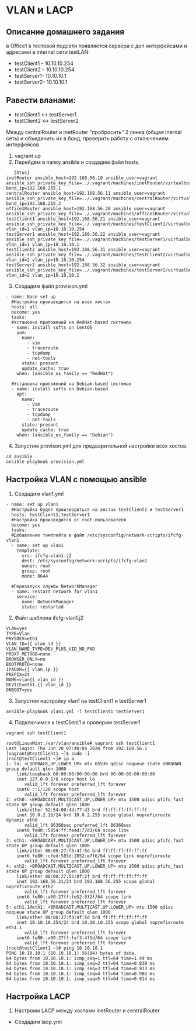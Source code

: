 # VLAN и LACP

## Описание домашнего задания
в Office1 в тестовой подсети появляется сервера с доп интерфейсами и адресами
в internal сети testLAN: 
- testClient1 - 10.10.10.254
- testClient2 - 10.10.10.254
- testServer1- 10.10.10.1 
- testServer2- 10.10.10.1

## Равести вланами:
- testClient1 <-> testServer1
- testClient2 <-> testServer2

Между centralRouter и inetRouter "пробросить" 2 линка (общая inernal сеть) и объединить их в бонд, проверить работу c отключением интерфейсов


1. vagrant up
2. Перейдем в папку ansible и создадим файл hosts.
```
   [Otus]
inetRouter ansible_host=192.168.56.10 ansible_user=vagrant ansible_ssh_private_key_file=../.vagrant/machines/inetRouter/virtualbox/private_key bond_ip=192.168.255.1
centralRouter ansible_host=192.168.56.11 ansible_user=vagrant ansible_ssh_private_key_file=../.vagrant/machines/centralRouter/virtualbox/private_key bond_ip=192.168.255.2
office1Router ansible_host=192.168.56.20 ansible_user=vagrant ansible_ssh_private_key_file=../.vagrant/machines/office1Router/virtualbox/private_key 
testClient1 ansible_host=192.168.56.21 ansible_user=vagrant ansible_ssh_private_key_file=../.vagrant/machines/testClient1/virtualbox/private_key vlan_id=1 vlan_ip=10.10.10.254
testServer1 ansible_host=192.168.56.22 ansible_user=vagrant ansible_ssh_private_key_file=../.vagrant/machines/testServer1/virtualbox/private_key vlan_id=1 vlan_ip=10.10.10.1
testClient2 ansible_host=192.168.56.31 ansible_user=vagrant ansible_ssh_private_key_file=../.vagrant/machines/testClient2/virtualbox/private_key vlan_id=2 vlan_ip=10.10.10.254
testServer2 ansible_host=192.168.56.32 ansible_user=vagrant ansible_ssh_private_key_file=../.vagrant/machines/testServer2/virtualbox/private_key vlan_id=2 vlan_ip=10.10.10.1
```
3. Создадим файл provision.yml
```
- name: Base set up
  #Настройка производится на всех хостах
  hosts: all
  become: yes
  tasks:
  #Установка приложений на RedHat-based системах
  - name: install softs on CentOS
    yum:
      name:
        - vim
        - traceroute
        - tcpdump
        - net-tools
      state: present
      update_cache: true
    when: (ansible_os_family == "RedHat")
  
  #Установка приложений на Debiam-based системах
  - name: install softs on Debian-based
    apt:
      name: 
        - vim
        - traceroute
        - tcpdump
        - net-tools
      state: present
      update_cache: true
    when: (ansible_os_family == "Debian")
```
4. Запустим provison.yml для предварительной настройки всех хостов.
```
cd ansible
ansible-playbook provision.yml
```
## Настройка VLAN с помощью ansible
1. Создадим vlan1.yml
```
- name: set up vlan1
  #Настройка будет производиться на хостах testClient1 и testServer1
  hosts: testClient1,testServer1
  #Настройка производится от root-пользователя
  become: yes
  tasks:
  #Добавление темплейта в файл /etc/sysconfig/network-scripts/ifcfg-vlan1
  - name: set up vlan1
    template:
      src: ifcfg-vlan1.j2
      dest: /etc/sysconfig/network-scripts/ifcfg-vlan1
      owner: root
      group: root
      mode: 0644
  
  #Перезапуск службы NetworkManager
  - name: restart network for vlan1
    service:
      name: NetworkManager
      state: restarted
```
2. Файл шаблона ifcfg-vlan1.j2
```
VLAN=yes
TYPE=Vlan
PHYSDEV=eth1
VLAN_ID={{ vlan_id }}
VLAN_NAME_TYPE=DEV_PLUS_VID_NO_PAD
PROXY_METHOD=none
BROWSER_ONLY=no
BOOTPROTO=none
IPADDR={{ vlan_ip }}
PREFIX=24
NAME=vlan{{ vlan_id }}
DEVICE=eth1.{{ vlan_id }}
ONBOOT=yes
```
3. Запустим настройку vlan1 на testClient1 и testServer1
```
ansible-playbook vlan1.yml -l testClient1 testServer1
```
4. Подключимся к testClient1 и проверим testServer1
```
vagrant ssh testClient1
```
```
root@LinuxMint:/var/vlan/ansible# vagrant ssh testClient1
Last login: Thu Jun 20 07:40:04 2024 from 192.168.56.1
[vagrant@testClient1 ~]$ sudo -i
[root@testClient1 ~]# ip a
1: lo: <LOOPBACK,UP,LOWER_UP> mtu 65536 qdisc noqueue state UNKNOWN group default qlen 1000
    link/loopback 00:00:00:00:00:00 brd 00:00:00:00:00:00
    inet 127.0.0.1/8 scope host lo
       valid_lft forever preferred_lft forever
    inet6 ::1/128 scope host 
       valid_lft forever preferred_lft forever
2: eth0: <BROADCAST,MULTICAST,UP,LOWER_UP> mtu 1500 qdisc pfifo_fast state UP group default qlen 1000
    link/ether 52:54:00:4d:77:d3 brd ff:ff:ff:ff:ff:ff
    inet 10.0.2.15/24 brd 10.0.2.255 scope global noprefixroute dynamic eth0
       valid_lft 86360sec preferred_lft 86360sec
    inet6 fe80::5054:ff:fe4d:77d3/64 scope link 
       valid_lft forever preferred_lft forever
3: eth1: <BROADCAST,MULTICAST,UP,LOWER_UP> mtu 1500 qdisc pfifo_fast state UP group default qlen 1000
    link/ether 08:00:27:f3:4f:5d brd ff:ff:ff:ff:ff:ff
    inet6 fe80::cfed:585d:2852:e7f6/64 scope link noprefixroute 
       valid_lft forever preferred_lft forever
4: eth2: <BROADCAST,MULTICAST,UP,LOWER_UP> mtu 1500 qdisc pfifo_fast state UP group default qlen 1000
    link/ether 08:00:27:52:8f:2f brd ff:ff:ff:ff:ff:ff
    inet 192.168.56.21/24 brd 192.168.56.255 scope global noprefixroute eth2
       valid_lft forever preferred_lft forever
    inet6 fe80::a00:27ff:fe52:8f2f/64 scope link 
       valid_lft forever preferred_lft forever
5: eth1.1@eth1: <BROADCAST,MULTICAST,UP,LOWER_UP> mtu 1500 qdisc noqueue state UP group default qlen 1000
    link/ether 08:00:27:f3:4f:5d brd ff:ff:ff:ff:ff:ff
    inet 10.10.10.254/24 brd 10.10.10.255 scope global noprefixroute eth1.1
       valid_lft forever preferred_lft forever
    inet6 fe80::a00:27ff:fef3:4f5d/64 scope link 
       valid_lft forever preferred_lft forever
[root@testClient1 ~]# ping 10.10.10.1
PING 10.10.10.1 (10.10.10.1) 56(84) bytes of data.
64 bytes from 10.10.10.1: icmp_seq=1 ttl=64 time=1.49 ms
64 bytes from 10.10.10.1: icmp_seq=2 ttl=64 time=0.838 ms
64 bytes from 10.10.10.1: icmp_seq=3 ttl=64 time=0.933 ms
64 bytes from 10.10.10.1: icmp_seq=4 ttl=64 time=0.902 ms
64 bytes from 10.10.10.1: icmp_seq=5 ttl=64 time=0.914 ms

```
## Настройка LACP
1. Настроим LACP между хостами inetRouter и centralRouter
- Создадим lacp.yml
